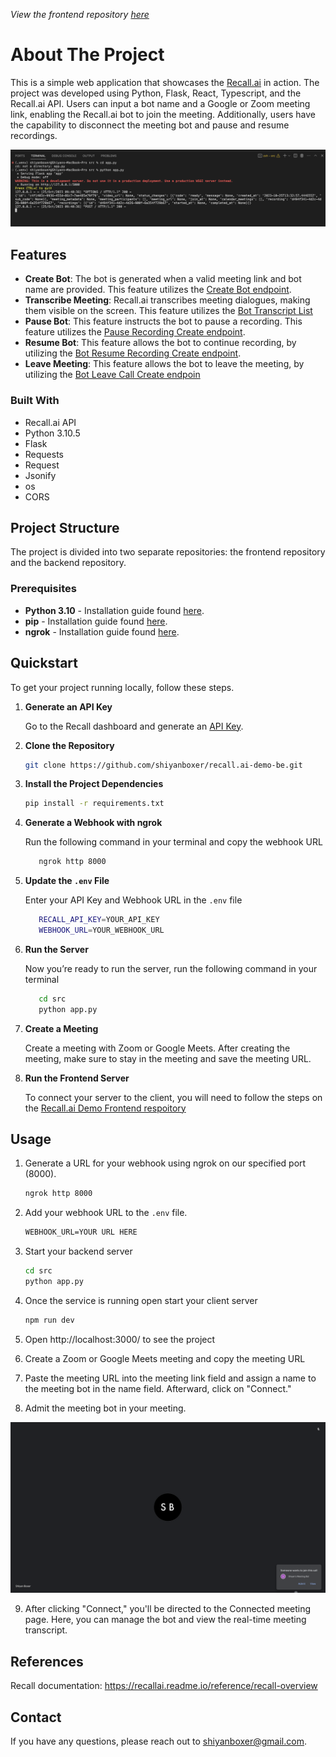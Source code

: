 <!-- ABOUT THE PROJECT -->
*View the frontend repository [here](https://github.com/shiyanboxer/recall.ai-demo-fe)*

# About The Project
This is a simple web application that showcases the [Recall.ai](https://www.recall.ai) in action. The project was developed using Python, Flask, React, Typescript, and the Recall.ai API. Users can input a bot name and a Google or Zoom meeting link, enabling the Recall.ai bot to join the meeting. Additionally, users have the capability to disconnect the meeting bot and pause and resume recordings.

![Backend Server](https://github.com/shiyanboxer/recall.ai-demo-be/blob/main/img/BackendServer.png)

<!-- FEATURES -->
## Features
- **Create Bot**: The bot is generated when a valid meeting link and bot name are provided. This feature utilizes the [Create Bot endpoint](https://recallai.readme.io/reference/bot_create).
- **Transcribe Meeting**: Recall.ai transcribes meeting dialogues, making them visible on the screen. This feature utilizes the  [Bot Transcript List](https://recallai.readme.io/reference/bot_transcript_list)
- **Pause Bot**: This feature instructs the bot to pause a recording. This feature utilizes the [Pause Recording Create endpoint](https://recallai.readme.io/reference/bot_pause_recording_create).
- **Resume Bot**: This feature allows the bot to continue recording, by utilizing the [Bot Resume Recording Create endpoint](https://recallai.readme.io/reference/bot_resume_recording_create).
- **Leave Meeting**: This feature allows the bot to leave the meeting, by utilizing the [Bot Leave Call Create endpoin](https://recallai.readme.io/reference/bot_leave_call_create)

<!-- TECHNOLOGIES -->
### Built With
- Recall.ai API
- Python 3.10.5
- Flask
- Requests
- Request
- Jsonify
- os
- CORS

<!-- PROJECT -->
## Project Structure
The project is divided into two separate repositories: the frontend repository and the backend repository.

<!-- PREREQUISITES -->
### Prerequisites
* **Python 3.10** - Installation guide found [here](https://www.python.org/downloads/).
* **pip** - Installation guide found [here](https://pip.pypa.io/en/stable/installation/).
* **ngrok** - Installation guide found [here](https://ngrok.com/).

<!-- QUICKSTART -->
## Quickstart

To get your project running locally, follow these steps.
1. **Generate an API Key**

   Go to the Recall dashboard and generate an [API Key](https://www.recall.ai/).

2. **Clone the Repository**

   ```sh
   git clone https://github.com/shiyanboxer/recall.ai-demo-be.git
   ```

3. **Install the Project Dependencies**

   ```bash
   pip install -r requirements.txt
   ```

4. **Generate a Webhook with ngrok**

   Run the following command in your terminal and copy the webhook URL

   ```bash
      ngrok http 8000
   ```

4. **Update the `.env` File**

   Enter your API Key and Webhook URL in the `.env` file

   ```bash
      RECALL_API_KEY=YOUR_API_KEY
      WEBHOOK_URL=YOUR_WEBHOOK_URL
   ```

5. **Run the Server**

   Now you’re ready to run the server, run the following command in your terminal

   ```bash
      cd src
      python app.py
   ```

6. **Create a Meeting**

   Create a meeting with Zoom or Google Meets. After creating the meeting, make sure to stay in the meeting and save the meeting URL.

7. **Run the Frontend Server**

   To connect your server to the client, you will need to follow the steps on the [Recall.ai Demo Frontend respoitory](https://github.com/shiyanboxer/recall.ai-demo-fe)


<!-- USAGE -->
## Usage
1. Generate a URL for your webhook using ngrok on our specified port (8000).

   ```sh
   ngrok http 8000
   ```

2. Add your webhook URL to the `.env` file.

   ```txt
   WEBHOOK_URL=YOUR URL HERE
   ```

3. Start your backend server

   ```bash
   cd src
   python app.py
   ```

4. Once the service is running open start your client server

   ```bash
   npm run dev
   ```

5. Open http://localhost:3000/ to see the project

6. Create a Zoom or Google Meets meeting and copy the meeting URL

7. Paste the meeting URL into the meeting link field and assign a name to the meeting bot in the name field. Afterward, click on "Connect."

8. Admit the meeting bot in your meeting.

![Admit bot](https://github.com/shiyanboxer/recall.ai-demo-be/blob/main/img/MeetingAdmit.png)

9. After clicking "Connect," you'll be directed to the Connected meeting page. Here, you can manage the bot and view the real-time meeting transcript.


## References
Recall documentation: https://recallai.readme.io/reference/recall-overview

## Contact
If you have any questions, please reach out to shiyanboxer@gmail.com. 
